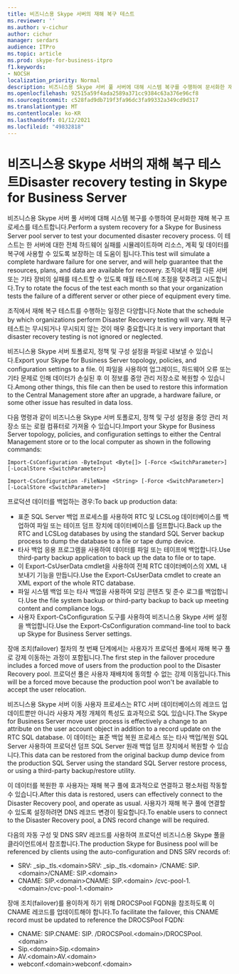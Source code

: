 ```yaml
---
title: 비즈니스용 Skype 서버의 재해 복구 테스트
ms.reviewer: ''
ms.author: v-cichur
author: cichur
manager: serdars
audience: ITPro
ms.topic: article
ms.prod: skype-for-business-itpro
f1.keywords:
- NOCSH
localization_priority: Normal
description: 비즈니스용 Skype 서버 풀 서버에 대해 시스템 복구를 수행하여 문서화한 재해 복구 프로세스 테스트
ms.openlocfilehash: 92515a59f4ada2589a371cc9384c63a376e96cf8
ms.sourcegitcommit: c528fad9db719f3fa96dc3fa99332a349cd9d317
ms.translationtype: MT
ms.contentlocale: ko-KR
ms.lasthandoff: 01/12/2021
ms.locfileid: "49832818"
---
```

# <a name="disaster-recovery-testing-in-skype-for-business-server"></a><span data-ttu-id="8e116-103">비즈니스용 Skype 서버의 재해 복구 테스트</span><span class="sxs-lookup"><span data-stu-id="8e116-103">Disaster recovery testing in Skype for Business Server</span></span>

<span data-ttu-id="8e116-104">비즈니스용 Skype 서버 풀 서버에 대해 시스템 복구를 수행하여 문서화한 재해 복구 프로세스를 테스트합니다.</span><span class="sxs-lookup"><span data-stu-id="8e116-104">Perform a system recovery for a Skype for Business Server pool server to test your documented disaster recovery process.</span></span> <span data-ttu-id="8e116-105">이 테스트는 한 서버에 대한 전체 하드웨어 실패를 시뮬레이트하며 리소스, 계획 및 데이터를 복구에 사용할 수 있도록 보장하는 데 도움이 됩니다.</span><span class="sxs-lookup"><span data-stu-id="8e116-105">This test will simulate a complete hardware failure for one server, and will help guarantee that the resources, plans, and data are available for recovery.</span></span> <span data-ttu-id="8e116-106">조직에서 매월 다른 서버 또는 기타 장비의 실패를 테스트할 수 있도록 매월 테스트에 초점을 맞추려고 시도합니다.</span><span class="sxs-lookup"><span data-stu-id="8e116-106">Try to rotate the focus of the test each month so that your organization tests the failure of a different server or other piece of equipment every time.</span></span> 

<span data-ttu-id="8e116-107">조직에서 재해 복구 테스트를 수행하는 일정은 다양합니다.</span><span class="sxs-lookup"><span data-stu-id="8e116-107">Note that the schedule by which organizations perform Disaster Recovery testing will vary.</span></span> <span data-ttu-id="8e116-108">재해 복구 테스트는 무시되거나 무시되지 않는 것이 매우 중요합니다.</span><span class="sxs-lookup"><span data-stu-id="8e116-108">It is very important that disaster recovery testing is not ignored or neglected.</span></span> 

<span data-ttu-id="8e116-109">비즈니스용 Skype 서버 토폴로지, 정책 및 구성 설정을 파일로 내보낼 수 있습니다.</span><span class="sxs-lookup"><span data-stu-id="8e116-109">Export your Skype for Business Server topology, policies, and configuration settings to a file.</span></span> <span data-ttu-id="8e116-110">이 파일을 사용하여 업그레이드, 하드웨어 오류 또는 기타 문제로 인해 데이터가 손실된 후 이 정보를 중앙 관리 저장소로 복원할 수 있습니다.</span><span class="sxs-lookup"><span data-stu-id="8e116-110">Among other things, this file can then be used to restore this information to the Central Management store after an upgrade, a hardware failure, or some other issue has resulted in data loss.</span></span>

<span data-ttu-id="8e116-111">다음 명령과 같이 비즈니스용 Skype 서버 토폴로지, 정책 및 구성 설정을 중앙 관리 저장소 또는 로컬 컴퓨터로 가져올 수 있습니다.</span><span class="sxs-lookup"><span data-stu-id="8e116-111">Import your Skype for Business Server topology, policies, and configuration settings to either the Central Management store or to the local computer as shown in the following commands:</span></span> 

`Import-CsConfiguration -ByteInput <Byte[]> [-Force <SwitchParameter>] [-LocalStore <SwitchParameter>]`

`Import-CsConfiguration -FileName <String> [-Force <SwitchParameter>] [-LocalStore <SwitchParameter>]` 

<span data-ttu-id="8e116-112">프로덕션 데이터를 백업하는 경우:</span><span class="sxs-lookup"><span data-stu-id="8e116-112">To back up production data:</span></span>

- <span data-ttu-id="8e116-113">표준 SQL Server 백업 프로세스를 사용하여 RTC 및 LCSLog 데이터베이스를 백업하여 파일 또는 테이프 덤프 장치에 데이터베이스를 덤프합니다.</span><span class="sxs-lookup"><span data-stu-id="8e116-113">Back up the RTC and LCSLog databases by using the standard SQL Server backup process to dump the database to a file or tape dump device.</span></span>
- <span data-ttu-id="8e116-114">타사 백업 응용 프로그램을 사용하여 데이터를 파일 또는 테이프에 백업합니다.</span><span class="sxs-lookup"><span data-stu-id="8e116-114">Use third-party backup application to back up the data to file or to tape.</span></span>
- <span data-ttu-id="8e116-115">이 Export-CsUserData cmdlet을 사용하여 전체 RTC 데이터베이스의 XML 내보내기 기능을 만듭니다.</span><span class="sxs-lookup"><span data-stu-id="8e116-115">Use the Export-CsUserData cmdlet to create an XML export of the whole RTC database.</span></span>
- <span data-ttu-id="8e116-116">파일 시스템 백업 또는 타사 백업을 사용하여 모임 콘텐츠 및 준수 로그를 백업합니다.</span><span class="sxs-lookup"><span data-stu-id="8e116-116">Use the file system backup or third-party backup to back up meeting content and compliance logs.</span></span>
- <span data-ttu-id="8e116-117">사용자 Export-CsConfiguration 도구를 사용하여 비즈니스용 Skype 서버 설정을 백업합니다.</span><span class="sxs-lookup"><span data-stu-id="8e116-117">Use the Export-CsConfiguration command-line tool to back up Skype for Business Server settings.</span></span>

<span data-ttu-id="8e116-118">장애 조치(failover) 절차의 첫 번째 단계에서는 사용자가 프로덕션 풀에서 재해 복구 풀로 강제 이동하는 과정이 포함됩니다.</span><span class="sxs-lookup"><span data-stu-id="8e116-118">The first step in the failover procedure includes a forced move of users from the production pool to the Disaster Recovery pool.</span></span> <span data-ttu-id="8e116-119">프로덕션 풀은 사용자 재배치에 동의할 수 없는 강제 이동입니다.</span><span class="sxs-lookup"><span data-stu-id="8e116-119">This will be a forced move because the production pool won't be available to accept the user relocation.</span></span>

<span data-ttu-id="8e116-120">비즈니스용 Skype 서버 이동 사용자 프로세스는 RTC 서버 데이터베이스의 레코드 업데이트뿐만 아니라 사용자 계정 개체의 특성도 효과적으로 SQL 있습니다.</span><span class="sxs-lookup"><span data-stu-id="8e116-120">The Skype for Business Server move user process is effectively a change to an attribute on the user account object in addition to a record update on the RTC SQL database.</span></span> <span data-ttu-id="8e116-121">이 데이터는 표준 백업 복원 프로세스 또는 타사 백업/복원 SQL Server 사용하여 프로덕션 덤프 SQL Server 원래 백업 덤프 장치에서 복원할 수 있습니다.</span><span class="sxs-lookup"><span data-stu-id="8e116-121">This data can be restored from the original backup dump device from the production SQL Server using the standard SQL Server restore process, or using a third-party backup/restore utility.</span></span>

<span data-ttu-id="8e116-122">이 데이터를 복원한 후 사용자는 재해 복구 풀에 효과적으로 연결하고 평소처럼 작동할 수 있습니다.</span><span class="sxs-lookup"><span data-stu-id="8e116-122">After this data is restored, users can effectively connect to the Disaster Recovery pool, and operate as usual.</span></span> <span data-ttu-id="8e116-123">사용자가 재해 복구 풀에 연결할 수 있도록 설정하려면 DNS 레코드 변경이 필요합니다.</span><span class="sxs-lookup"><span data-stu-id="8e116-123">To enable users to connect to the Disaster Recovery pool, a DNS record change will be required.</span></span>

<span data-ttu-id="8e116-124">다음의 자동 구성 및 DNS SRV 레코드를 사용하여 프로덕션 비즈니스용 Skype 풀을 클라이언트에서 참조합니다.</span><span class="sxs-lookup"><span data-stu-id="8e116-124">The production Skype for Business pool will be referenced by clients using the auto-configuration and DNS SRV records of:</span></span>

- <span data-ttu-id="8e116-125">SRV: _sip._tls.\<domain></span><span class="sxs-lookup"><span data-stu-id="8e116-125">SRV: _sip._tls.\<domain></span></span> <span data-ttu-id="8e116-126">/CNAME: SIP.\<domain></span><span class="sxs-lookup"><span data-stu-id="8e116-126">/CNAME: SIP.\<domain></span></span>
- <span data-ttu-id="8e116-127">CNAME: SIP.\<domain></span><span class="sxs-lookup"><span data-stu-id="8e116-127">CNAME: SIP.\<domain></span></span> <span data-ttu-id="8e116-128">/cvc-pool-1.\<domain></span><span class="sxs-lookup"><span data-stu-id="8e116-128">/cvc-pool-1.\<domain></span></span>

<span data-ttu-id="8e116-129">장애 조치(failover)를 용이하게 하기 위해 DROCSPool FQDN을 참조하도록 이 CNAME 레코드를 업데이트해야 합니다.</span><span class="sxs-lookup"><span data-stu-id="8e116-129">To facilitate the failover, this CNAME record must be updated to reference the DROCSPool FQDN:</span></span>

- <span data-ttu-id="8e116-130">CNAME: SIP.<domain></span><span class="sxs-lookup"><span data-stu-id="8e116-130">CNAME: SIP.<domain></span></span> <span data-ttu-id="8e116-131">/DROCSPool.\<domain></span><span class="sxs-lookup"><span data-stu-id="8e116-131">/DROCSPool.\<domain></span></span>
- <span data-ttu-id="8e116-132">Sip.\<domain></span><span class="sxs-lookup"><span data-stu-id="8e116-132">Sip.\<domain></span></span>
- <span data-ttu-id="8e116-133">AV.\<domain></span><span class="sxs-lookup"><span data-stu-id="8e116-133">AV.\<domain></span></span>
- <span data-ttu-id="8e116-134">webconf.\<domain></span><span class="sxs-lookup"><span data-stu-id="8e116-134">webconf.\<domain></span></span>
